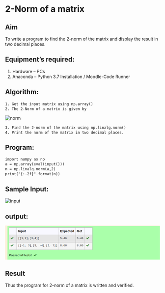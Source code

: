 # 2-Norm of a matrix
## Aim
To write a program to find the 2-norm of the matrix and display the result in two decimal places.
## Equipment’s required:
1.	Hardware – PCs
2.	Anaconda – Python 3.7 Installation / Moodle-Code Runner
## Algorithm:
	1. Get the input matrix using np.array()
	2. The 2-Norm of a matrix is given by 
![norm](./normeqn1.jpg)
    
    3. Find the 2-norm of the matrix using np.linalg.norm()
	4. Print the norm of the matrix in two decimal places.
## Program:
```
import numpy as np
a = np.array(eval(input()))
n = np.linalg.norm(a,2)
print("{:.2f}".format(n))

```
## Sample Input:
![input](./input.jpg)

## output:
![output](./tr1.png)
## Result
Thus the program for 2-norm of a matrix is written and verified.
